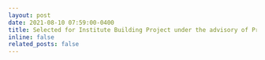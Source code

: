 ```yaml
---
layout: post
date: 2021-08-10 07:59:00-0400
title: Selected for Institute Building Project under the advisory of Prof. Dilip Sundaram
inline: false
related_posts: false
---
```



